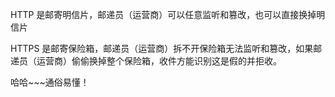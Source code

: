 HTTP 是邮寄明信片，邮递员（运营商）可以任意监听和篡改，也可以直接换掉明信片 

HTTPS 是邮寄保险箱，邮递员（运营商）拆不开保险箱无法监听和篡改，如果邮递员（运营商）偷偷换掉整个保险箱，收件方能识别这是假的并拒收。

哈哈~~~通俗易懂！
